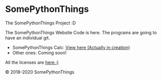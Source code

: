 # SomePythonThings
The SomePythonThings Project :D

The SomePythonThings Website Code is here. The programs are going to have an individual git. 
<ul>  
<li>SomePythonThings Calc: <a href="https://github.com/martinet101/SomePythonThings-Calc">View here (Actually in creation)</a>
<li>Other ones: Coming soon!
  </ul>

All the licenses are <a href="https://www.somepythonthings.tk/licenseTerms.html">here :)</a>

© 2018-2020 SomePythonThings
